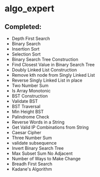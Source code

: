 # algo_expert
## Completed:
- Depth First Search
- Binary Search
- Insertion Sort
- Selection Sort
- Binary Search Tree Construction
- Find Closest Value in Binary Search Tree
- Doubly Linked List Construction
- Remove kth node from Singly Linked List
- Reverse Singly Linked List in place
- Two Number Sum
- Is Array Monotonic
- BST Construction
- Validate BST
- BST Traversal
- Min Height BST
- Palindrome Check
- Reverse Words in a String
- Get Valid IP Combinations from String
- Caesar Cipher
- Three Number Sum
- validate subsequence
- Invert Binary Search Tree
- Max Subset Sum No Adjacent
- Number of Ways to Make Change
- Breadh First Search
- Kadane's Algorithm